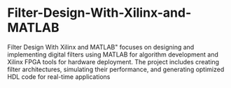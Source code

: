 # Filter-Design-With-Xilinx-and-MATLAB
Filter Design With Xilinx and MATLAB" focuses on designing and implementing digital filters using MATLAB for algorithm development and Xilinx FPGA tools for hardware deployment. The project includes creating filter architectures, simulating their performance, and generating optimized HDL code for real-time applications
